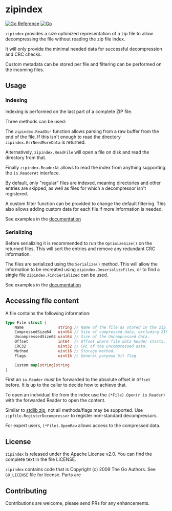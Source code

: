 # zipindex

[![Go Reference](https://pkg.go.dev/badge/minio/zipindex.svg)](https://pkg.go.dev/github.com/minio/zipindex)
[![Go](https://github.com/minio/zipindex/actions/workflows/go.yml/badge.svg)](https://github.com/minio/zipindex/actions/workflows/go.yml)

`zipindex` provides a size optimized representation of a zip file to allow
decompressing the file without reading the zip file index.

It will only provide the minimal needed data for successful decompression and CRC checks.

Custom metadata can be stored per file and filtering can be performed on the incoming files.

## Usage

### Indexing

Indexing is performed on the last part of a complete ZIP file.

Three methods can be used:

The `zipindex.ReadDir` function allows parsing from a raw buffer from the end of the file. 
If this isn't enough to read the directory `zipindex.ErrNeedMoreData` is returned.

Alternatively, `zipindex.ReadFile` will open a file on disk and read the directory from that.

Finally `zipindex.ReaderAt` allows to read the index from anything supporting the 
`io.ReaderAt` interface. 

By default, only "regular" files are indexed, meaning directories and other entries are skipped,
as well as files for which a decompressor isn't registered.

A custom filter function can be provided to change the default filtering.
This also allows adding custom data for each file if more information is needed.

See examples in the [documentation](https://pkg.go.dev/github.com/minio/zipindex)

### Serializing

Before serializing it is recommended to run the `OptimizeSize()` on the returned files.
This will sort the entries and remove any redundant CRC information. 

The files are serialized using the `Serialize()` method.
This will allow the information to be recreated using `zipindex.DeserializeFiles`,
or to find a single file `zipindex.FindSerialized` can be used.

See examples in the [documentation](https://pkg.go.dev/github.com/minio/zipindex)

## Accessing file content

A file contains the following information:

```Go
type File struct {
    Name               string // Name of the file as stored in the zip.
    CompressedSize64   uint64 // Size of compressed data, excluding ZIP headers.
    UncompressedSize64 uint64 // Size of the Uncompressed data.
    Offset             int64  // Offset where file data header starts.
    CRC32              uint32 // CRC of the uncompressed data.
    Method             uint16 // Storage method.
    Flags              uint16 // General purpose bit flag

    Custom map[string]string
}
```

First an `io.Reader` *must* be forwarded to the absolute offset in `Offset` before. 
It is up to the caller to decide how to achieve that.

To open an individual file from the index use the `(*File).Open(r io.Reader)` with the 
forwarded Reader to open the content.

Similar to [stdlib zip](https://golang.org/pkg/archive/zip/), not all methods/flags may be supported. 
Use `zipfile.RegisterDecompressor` to register non-standard decompressors.

For expert users, `(*File).OpenRaw` allows access to the compressed data.

## License

`zipindex` is released under the Apache License v2.0. You can find the complete text in the file LICENSE.

`zipindex` contains code that is Copyright (c) 2009 The Go Authors. See `GO_LICENSE` file for license.
Parts are

## Contributing

Contributions are welcome, please send PRs for any enhancements.
